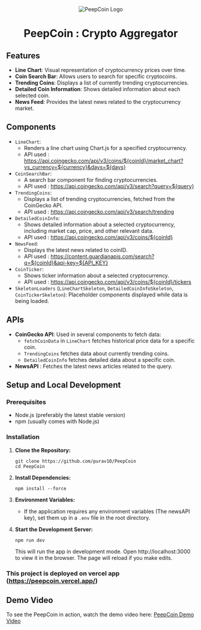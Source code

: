 <p align="center">
    <img src="https://0x0.st/HEar.png" alt="PeepCoin Logo">
	<h1 align="center">PeepCoin : Crypto Aggregator</h1>
</p>

## Features

- **Line Chart**: Visual representation of cryptocurrency prices over time.
- **Coin Search Bar**: Allows users to search for specific cryptocoins.
- **Trending Coins**: Displays a list of currently trending cryptocurrencies.
- **Detailed Coin Information**: Shows detailed information about each selected coin.
- **News Feed**: Provides the latest news related to the cryptocurrency market.

## Components

- `LineChart`: 
	- Renders a line chart using Chart.js for a specified cryptocurrency.
	- API used : https://api.coingecko.com/api/v3/coins/${coinId}/market_chart?vs_currency=${currency}&days=${days}
- `CoinSearchBar`: 
	- A search bar component for finding cryptocurrencies.
	- API used : https://api.coingecko.com/api/v3/search?query=${query}
- `TrendingCoins`: 
	- Displays a list of trending cryptocurrencies, fetched from the CoinGecko API.
	- API used : https://api.coingecko.com/api/v3/search/trending
- `DetailedCoinInfo`: 
	- Shows detailed information about a selected cryptocurrency, including market cap, price, and other relevant data.
	- API used : https://api.coingecko.com/api/v3/coins/${coinId}
- `NewsFeed`: 
	- Displays the latest news related to coinID.
	- API used : https://content.guardianapis.com/search?q=${coinId}&api-key=${API_KEY}
- `CoinTicker`:
	- Shows ticker information about a selected cryptocurrency.
	- API used : https://api.coingecko.com/api/v3/coins/${coinId}/tickers
- `SkeletonLoaders` (`LineChartSkeleton`, `DetailedCoinInfoSkeleton`, `CoinTickerSkeleton`): Placeholder components displayed while data is being loaded.

## APIs

- **CoinGecko API**: Used in several components to fetch data:
    - `fetchCoinData` in `LineChart` fetches historical price data for a specific coin.
    - `TrendingCoins` fetches data about currently trending coins.
    - `DetailedCoinInfo` fetches detailed data about a specific coin.
- **NewsAPI** : Fetches the latest news articles related to the query.

## Setup and Local Development

### Prerequisites

- Node.js (preferably the latest stable version)
- npm (usually comes with Node.js)

### Installation

1. **Clone the Repository:**
    
    ```
  	git clone https://github.com/purav10/PeepCoin
    cd PeepCoin
     ```
    
2. **Install Dependencies:**
    
    `npm install --force`
    
3. **Environment Variables:**
    
    - If the application requires any environment variables (The newsAPI key), set them up in a `.env` file in the root directory.
4. **Start the Development Server:**
    
    `npm run dev`
    
    This will run the app in development mode. Open http://localhost:3000 to view it in the browser. The page will reload if you make edits.

### This project is deployed on vercel app (https://peepcoin.vercel.app/)

## Demo Video

To see the PeepCoin in action, watch the demo video here: [PeepCoin Demo Video](https://drive.google.com/file/d/1BpHhr82TTP49U9f8ckitrSUcemaW-E9W/view?usp=drive_link)

